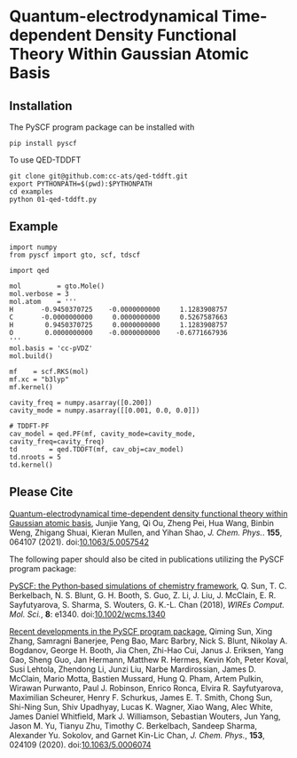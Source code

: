 # Quantum-electrodynamical Time-dependent Density Functional Theory Within Gaussian Atomic Basis

## Installation
The PySCF program package can be installed with
```
pip install pyscf
```

To use QED-TDDFT
```
git clone git@github.com:cc-ats/qed-tddft.git
export PYTHONPATH=$(pwd):$PYTHONPATH
cd examples
python 01-qed-tddft.py 
```

## Example
```
import numpy
from pyscf import gto, scf, tdscf

import qed

mol         = gto.Mole()
mol.verbose = 3
mol.atom    = '''
H       -0.9450370725    -0.0000000000     1.1283908757
C       -0.0000000000     0.0000000000     0.5267587663
H        0.9450370725     0.0000000000     1.1283908757
O        0.0000000000    -0.0000000000    -0.6771667936
'''
mol.basis = 'cc-pVDZ'
mol.build()

mf    = scf.RKS(mol)
mf.xc = "b3lyp"
mf.kernel()

cavity_freq = numpy.asarray([0.200])
cavity_mode = numpy.asarray([[0.001, 0.0, 0.0]])

# TDDFT-PF
cav_model = qed.PF(mf, cavity_mode=cavity_mode, cavity_freq=cavity_freq)
td        = qed.TDDFT(mf, cav_obj=cav_model)
td.nroots = 5
td.kernel()
```

## Please Cite

[Quantum-electrodynamical time-dependent density functional theory within Gaussian atomic basis](https://aip.scitation.org/doi/full/10.1063/5.0057542),
Junjie Yang, Qi Ou, Zheng Pei, Hua Wang, Binbin Weng, Zhigang Shuai, Kieran Mullen, and Yihan Shao, *J. Chem. Phys.*. **155**, 064107 (2021). doi:[10.1063/5.0057542](https://aip.scitation.org/doi/full/10.1063/5.0057542)

The following paper should also be cited in publications utilizing the PySCF program package:

[PySCF: the Python‐based simulations of chemistry framework](https://onlinelibrary.wiley.com/doi/abs/10.1002/wcms.1340),
Q. Sun, T. C. Berkelbach, N. S. Blunt, G. H. Booth, S. Guo, Z. Li, J. Liu,
J. McClain, E. R. Sayfutyarova, S. Sharma, S. Wouters, G. K.-L. Chan (2018),
*WIREs Comput. Mol. Sci.*, **8**: e1340. doi:[10.1002/wcms.1340](https://onlinelibrary.wiley.com/doi/abs/10.1002/wcms.1340)

[Recent developments in the PySCF program package](https://aip.scitation.org/doi/10.1063/5.0006074),
Qiming Sun, Xing Zhang, Samragni Banerjee, Peng Bao, Marc Barbry, Nick S. Blunt, Nikolay A. Bogdanov, George H. Booth, Jia Chen, Zhi-Hao Cui, Janus J. Eriksen, Yang Gao, Sheng Guo, Jan Hermann, Matthew R. Hermes, Kevin Koh, Peter Koval, Susi Lehtola, Zhendong Li, Junzi Liu, Narbe Mardirossian, James D. McClain, Mario Motta, Bastien Mussard, Hung Q. Pham, Artem Pulkin, Wirawan Purwanto, Paul J. Robinson, Enrico Ronca, Elvira R. Sayfutyarova, Maximilian Scheurer, Henry F. Schurkus, James E. T. Smith, Chong Sun, Shi-Ning Sun, Shiv Upadhyay, Lucas K. Wagner, Xiao Wang, Alec White, James Daniel Whitfield, Mark J. Williamson, Sebastian Wouters, Jun Yang, Jason M. Yu, Tianyu Zhu, Timothy C. Berkelbach, Sandeep Sharma, Alexander Yu. Sokolov, and Garnet Kin-Lic Chan,
*J. Chem. Phys.*, **153**, 024109 (2020). doi:[10.1063/5.0006074](https://aip.scitation.org/doi/10.1063/5.0006074)
